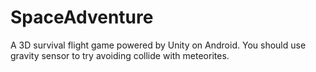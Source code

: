 SpaceAdventure
==============

A 3D survival flight game powered by Unity on Android.
You should use gravity sensor to try avoiding collide with meteorites.
